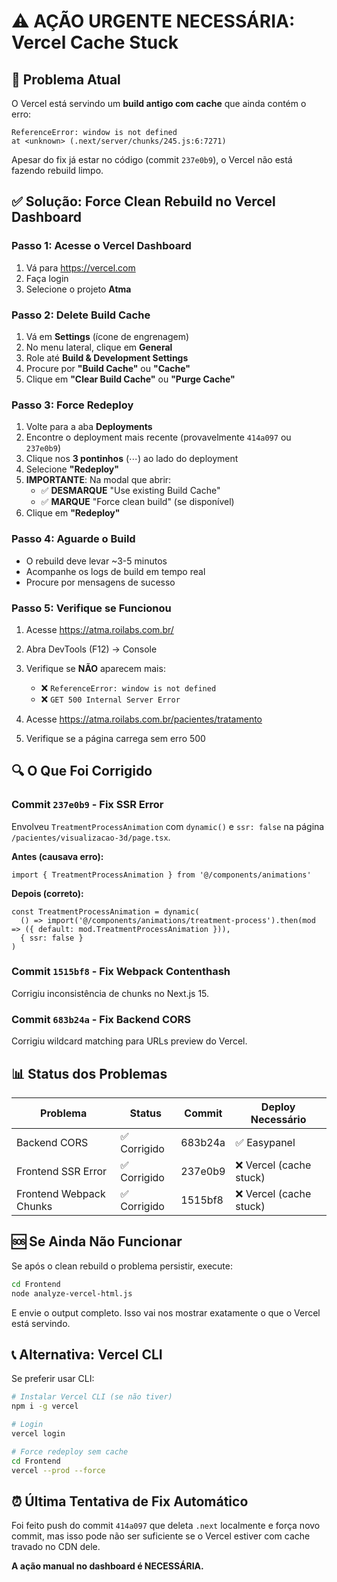 # ⚠️ AÇÃO URGENTE NECESSÁRIA: Vercel Cache Stuck

## 🔴 Problema Atual

O Vercel está servindo um **build antigo com cache** que ainda contém o erro:
```
ReferenceError: window is not defined
at <unknown> (.next/server/chunks/245.js:6:7271)
```

Apesar do fix já estar no código (commit `237e0b9`), o Vercel não está fazendo rebuild limpo.

## ✅ Solução: Force Clean Rebuild no Vercel Dashboard

### Passo 1: Acesse o Vercel Dashboard
1. Vá para https://vercel.com
2. Faça login
3. Selecione o projeto **Atma**

### Passo 2: Delete Build Cache
1. Vá em **Settings** (ícone de engrenagem)
2. No menu lateral, clique em **General**
3. Role até **Build & Development Settings**
4. Procure por **"Build Cache"** ou **"Cache"**
5. Clique em **"Clear Build Cache"** ou **"Purge Cache"**

### Passo 3: Force Redeploy
1. Volte para a aba **Deployments**
2. Encontre o deployment mais recente (provavelmente `414a097` ou `237e0b9`)
3. Clique nos **3 pontinhos** (⋯) ao lado do deployment
4. Selecione **"Redeploy"**
5. **IMPORTANTE**: Na modal que abrir:
   - ✅ **DESMARQUE** "Use existing Build Cache"
   - ✅ **MARQUE** "Force clean build" (se disponível)
6. Clique em **"Redeploy"**

### Passo 4: Aguarde o Build
- O rebuild deve levar ~3-5 minutos
- Acompanhe os logs de build em tempo real
- Procure por mensagens de sucesso

### Passo 5: Verifique se Funcionou
1. Acesse https://atma.roilabs.com.br/
2. Abra DevTools (F12) → Console
3. Verifique se **NÃO** aparecem mais:
   - ❌ `ReferenceError: window is not defined`
   - ❌ `GET 500 Internal Server Error`

4. Acesse https://atma.roilabs.com.br/pacientes/tratamento
5. Verifique se a página carrega sem erro 500

## 🔍 O Que Foi Corrigido

### Commit `237e0b9` - Fix SSR Error
Envolveu `TreatmentProcessAnimation` com `dynamic()` e `ssr: false` na página `/pacientes/visualizacao-3d/page.tsx`.

**Antes (causava erro):**
```tsx
import { TreatmentProcessAnimation } from '@/components/animations'
```

**Depois (correto):**
```tsx
const TreatmentProcessAnimation = dynamic(
  () => import('@/components/animations/treatment-process').then(mod => ({ default: mod.TreatmentProcessAnimation })),
  { ssr: false }
)
```

### Commit `1515bf8` - Fix Webpack Contenthash
Corrigiu inconsistência de chunks no Next.js 15.

### Commit `683b24a` - Fix Backend CORS
Corrigiu wildcard matching para URLs preview do Vercel.

## 📊 Status dos Problemas

| Problema | Status | Commit | Deploy Necessário |
|----------|--------|--------|-------------------|
| Backend CORS | ✅ Corrigido | 683b24a | ✅ Easypanel |
| Frontend SSR Error | ✅ Corrigido | 237e0b9 | ❌ Vercel (cache stuck) |
| Frontend Webpack Chunks | ✅ Corrigido | 1515bf8 | ❌ Vercel (cache stuck) |

## 🆘 Se Ainda Não Funcionar

Se após o clean rebuild o problema persistir, execute:

```bash
cd Frontend
node analyze-vercel-html.js
```

E envie o output completo. Isso vai nos mostrar exatamente o que o Vercel está servindo.

## 📞 Alternativa: Vercel CLI

Se preferir usar CLI:

```bash
# Instalar Vercel CLI (se não tiver)
npm i -g vercel

# Login
vercel login

# Force redeploy sem cache
cd Frontend
vercel --prod --force
```

## ⏰ Última Tentativa de Fix Automático

Foi feito push do commit `414a097` que deleta `.next` localmente e força novo commit, mas isso pode não ser suficiente se o Vercel estiver com cache travado no CDN dele.

**A ação manual no dashboard é NECESSÁRIA.**

